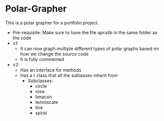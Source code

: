 # Polar-Grapher
This is a polar grapher for a portfolio project.
- Pre-requisite: Make sure to have the file apcslib in the same folder as the code
- v1:
  - It can now graph multiple different types of polar graphs based on how we change the source code
  - It is fully commented
- v2:
  - Has an interface for methods
  - Has a r class that all the sublasses inherit from
    - Subclasses:
      - circle
      - rose
      - limacon
      - lemniscate
      - line
      - spiral
